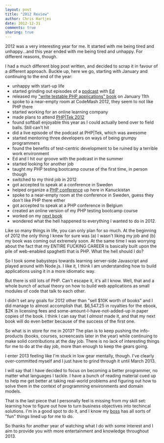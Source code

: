 ```yaml
---
layout: post
title: "2012 Review" 
author: Chris Hartjes
date: 2012-12-31
comments: true 
sharing: true 
---
```

2012 was a very interesting year for me. It started with me being tired
and unhappy...and this year ended with me being tired and unhappy. For
different reasons, though.

I had a much different blog post written, and decided to scrap it in favour
of a different approach. Buckle up, here we go, starting with January and 
continuing to the end of the year:

* unhappy with start-up life
* started grinding out episodes of a [podcast](http://devhell.info) with [Ed](https://twitter.com/funkatron)
* released my ["write testable PHP applications" book](http://grumpy-testing.com) on January 11th
* spoke to a near-empty room at CodeMash 2012, they seem to not like PHP there
* started working for an online learning company
* made plans to attend [PHP|Tek 2012](http://tek12.phparch.com)
* found softball enjoyable this year as I could actually bend over to field balls. Still can't hit
* did a live episode of the podcast at PHP|Tek, which was awesome
* started mentoring three developers on ways of being grumpy programmers
* found the benefits of test-centric development to be ruined by a terrible work environment
* Ed and I hit our groove with the podcast in the summer
* started looking for another job
* taught my PHP testing bootcamp course of the first time, in person though
* switched to my third job in 2012
* got accepted to speak at a conference in Sweden
* helped organize a [PHP conference](http://truenorthphp.ca) up here in Kanuckistan
* spoke to a near-empty room at the conference in Sweden, guess they don't like PHP there either
* got accepted to speak at a PHP conference in Belgium
* created an online version of my PHP testing bootcamp course
* worked on my [next book](http://grumpy-phpunit.com)
* wondered what the hell happened to everything I wanted to do in 2012.

Like so many things in life, you can only plan for so much. At the beginning of
2012 the only thing I knew for sure was (a) I wasn't liking my job and (b) my
book was coming out extremely soon. At the same time I was worrying about the
fact that my ENTIRE FUCKING CAREER is basically built upon the pile of web-enabled
spaghetti that is PHP. What the hell should I do?

So I took some babysteps towards learning server-side Javascript and played around
with Node.js. I like it, I think I am understanding how to build applications using 
it in a more idiomatic way.

But there is still lots of PHP. Can't escape it, it's all I know. Well, that and
a whole bunch of actual theory on how to build web applications as small modules
of code that talk to each other.

I didn't set any goals for 2012 other than "sell $10K worth of books" and I did
manage to almost accomplish that. $6,547.25 in royalties for the ebook, $2K
in licensing fees and some-amount-I-have-not-added-up in paper copies of the book.
I think I can say that I *almost* made it, and that my next book will do
even better because of the success of the first one.

So what is in store for me in 2013? The plan is to keep pushing the info-products
(books, courses, screencasts later in the year) while continuing to make solid
contributions at the day job. There is no lack of interesting things for me
to do at the day job, more than enough to keep the gears going.

I enter 2013 feeling like I'm stuck in low gear mentally, though. I've clearly
over-committed myself and I just have to grind through it until March 2013.

I will say that I have decided to focus on becoming a better programmer, no
matter what languages I tackle. I have a bunch of reading material cued up 
to help me get better at taking real-world problems and figuring out how
to solve them in the context of programming environments and domain models.

That is the last piece that I personally feel is missing from my skill set:
learning how to figure out how to turn business objectives into techincal
solutions. I'm in a good spot to do it, and I know my [boss](https://twitter.com/PolarLava)
has all sorts of "fun" things lined up for me to do.

So thanks for another year of watching what I do with some interest and I aim
to provide you with more entertainment and knowledge throughout 2013. 
